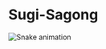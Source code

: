 # Sugi-Sagong

![Snake animation](https://raw.githubusercontent.com/proregular/proregular/output/github-contribution-grid-snake-dark.svg)
